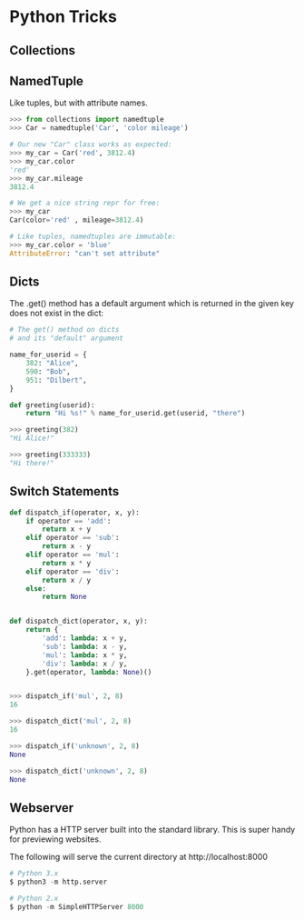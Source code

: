 Python Tricks
=============

Collections
-----------

NamedTuple
----------
Like tuples, but with attribute names.
```python
>>> from collections import namedtuple
>>> Car = namedtuple('Car', 'color mileage')

# Our new "Car" class works as expected:
>>> my_car = Car('red', 3812.4)
>>> my_car.color
'red'
>>> my_car.mileage
3812.4

# We get a nice string repr for free:
>>> my_car
Car(color='red' , mileage=3812.4)

# Like tuples, namedtuples are immutable:
>>> my_car.color = 'blue'
AttributeError: "can't set attribute"
```

Dicts
------
The .get() method has a default argument which is returned in the given key does not exist in the dict:
```python
# The get() method on dicts
# and its "default" argument

name_for_userid = {
    382: "Alice",
    590: "Bob",
    951: "Dilbert",
}

def greeting(userid):
    return "Hi %s!" % name_for_userid.get(userid, "there")

>>> greeting(382)
"Hi Alice!"

>>> greeting(333333)
"Hi there!"
```

Switch Statements
-----------------
```python
def dispatch_if(operator, x, y):
    if operator == 'add':
        return x + y
    elif operator == 'sub':
        return x - y
    elif operator == 'mul':
        return x * y
    elif operator == 'div':
        return x / y
    else:
        return None


def dispatch_dict(operator, x, y):
    return {
        'add': lambda: x + y,
        'sub': lambda: x - y,
        'mul': lambda: x * y,
        'div': lambda: x / y,
    }.get(operator, lambda: None)()


>>> dispatch_if('mul', 2, 8)
16

>>> dispatch_dict('mul', 2, 8)
16

>>> dispatch_if('unknown', 2, 8)
None

>>> dispatch_dict('unknown', 2, 8)
None
```

Webserver
----------
Python has a HTTP server built into the standard library.
This is super handy for previewing websites.

The following will  serve the current directory at  http://localhost:8000
```python
# Python 3.x
$ python3 -m http.server

# Python 2.x
$ python -m SimpleHTTPServer 8000
```
